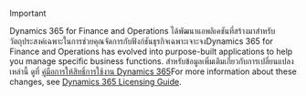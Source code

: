 > [!IMPORTANT]
> <span data-ttu-id="22937-101">Dynamics 365 for Finance and Operations ได้พัฒนาแอพลิเคชันที่สร้างมาสำหรับวัตถุประสงค์เฉพาะในการช่วยคุณจัดการกับฟังก์ชันธุรกิจเฉพาะเจาะจง</span><span class="sxs-lookup"><span data-stu-id="22937-101">Dynamics 365 for Finance and Operations has evolved into purpose-built applications to help you manage specific business functions.</span></span> <span data-ttu-id="22937-102">สำหรับข้อมูลเพิ่มเติมเกี่ยวกับการเปลี่ยนแปลงเหล่านี้ ดูที่ [คู่มือการให้สิทธิ์การใช้งาน Dynamics 365](https://go.microsoft.com/fwlink/?LinkId=866544)</span><span class="sxs-lookup"><span data-stu-id="22937-102">For more information about these changes, see [Dynamics 365 Licensing Guide](https://go.microsoft.com/fwlink/?LinkId=866544).</span></span>
 
